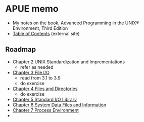 

# APUE memo

* My notes on the book, Advanced Programming in the UNIX® Environment, Third Edition
* [Table of Contents](http://apuebook.com/toc3e.html) (external site)

## Roadmap

* Chapter 2 UNIX Standardization and Imprementations
	* refer as needed
* [Chapter 3 File I/O](./apue_ch03)
	* read from 3.1 to 3.9
	* do exercise
* [Chapter 4 Files and Directories](./apue_ch04)
	* do exercise
* [Chapter 5 Standard I/O Library](./apue_ch05)
* [Chapter 6 System Data Files and Information](./apue_ch06.md)
* [Chapter 7 Process Environment](./apue_ch07.md)
* 


<!--stackedit_data:
eyJoaXN0b3J5IjpbLTk1NDgxNzY4MSwyNzcyNDM3MDMsLTEyND
M3MzMxMTgsLTEyNDM3MzMxMTgsNjc4MzgxNjIxLDg3NDE1MzA0
LC0xMjM1MjM5NDU4LDUxOTE3MjE0NiwxNzU3NjY1NzE2LC0xMT
g0OTIzNjg2LDEyOTU2MDI3MjAsMTA3ODE5NTA0LC0xMjM1MjM1
NjIwLC05OTYzMjQxNDcsMTQzNDk2NDAxLC0xODc4MDkzNjQxLC
0xMjYyMjE4NjQ4LC0zOTg5MDc1OTAsLTEyNjIyMTg2NDgsMjgz
NzUxNTY0XX0=
-->
